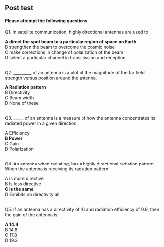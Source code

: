 ## Post test
#### Please attempt the following questions


Q1. In satellite communication, highly directional antennas are used to<br>

<b>A   direct the spot beam to a particular region of space on Earth</b>  
B   strengthen the beam to overcome the cosmic noise    
C   make corrections in change of polarization of the beam  
D   select a particular channel in transmission and reception    
<br>

Q2. \_\_\_\_\_\_\_\_\_ of an antenna is a plot of the magnitude of the far field strength versus position around the antenna.<br>

<b>A   Radiation pattern</b>    
B   Directivity  
C   Beam width    
D   None of these  
<br>

Q3. _____ of an antenna is a measure of how the antenna concentrates its radiated power in a given direction.<br>

A   Efficiency  
<b>B   Power</b>  
C   Gain   
D   Polarization  
<br>


Q4. An antenna when radiating, has a highly directional radiation pattern. When the antenna is receiving its radiation pattern
<br>

A   Is more directive   
B   Is less directive   
<b>C   Is the same</b>  
D   Exhibits no directivity all  
<br> 



Q5. If an antenna has a directivity of 16 and radiation efficiency of 0.9, then the gain of the antenna is:<br>
 
<b>A   14.4</b>  
B   14.8  
C   17.8    
D   19.3  
<br>

 



